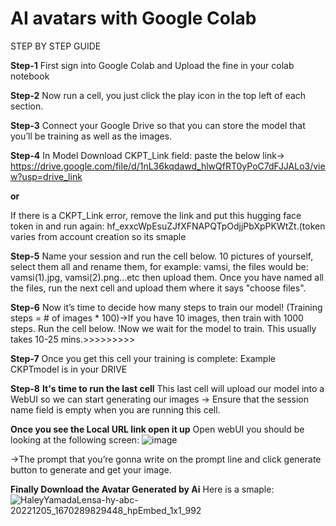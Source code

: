 # AI avatars with Google Colab 
STEP BY STEP GUIDE

**Step-1**
First sign into Google Colab and Upload the fine in your colab notebook

**Step-2**
Now run a cell, you just click the play icon in the top left of each section.

**Step-3**
Connect your Google Drive so that you can store the model that you’ll be training as well as the images.

**Step-4**
In Model Download
CKPT_Link field: paste the below link->
https://drive.google.com/file/d/1nL36kqdawd_hlwQfRT0yPoC7dFJJALo3/view?usp=drive_link

**or**

If there is a CKPT_Link error, remove the link and put this hugging face token in and run again: 
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.(token varies from account creation so its smaple

**Step-5**
Name your session and run the cell below.
10 pictures of yourself, select them all and rename them, for example: vamsi, the files would be: vamsi(1).jpg, vamsi(2).png...etc then upload them. 
Once you have named all the files, run the next cell and upload them where it says "choose files".

**Step-6**
Now it’s time to decide how many steps to train our model!
(Training steps = # of images * 100)->If you have 10 images, then train with 1000 steps.
Run the cell below.
!Now we wait for the model to train. This usually takes 10-25 mins.>>>>>>>>>

**Step-7**
Once you get this cell your training is complete:
Example CKPTmodel is in your DRIVE

**Step-8**
**It's time to run the last cell**
This last cell will upload our model into a WebUI so we can start generating our images
-> Ensure that the session name field is empty when you are running this cell.

**Once you see the Local URL link open it up**
Open webUI you should be looking at the following screen:
![image](https://github.com/SuryaVamsi160703/Avatar_Generation_MoonRaft/assets/119938692/26d0185e-3a66-4376-831e-885664ef7ab3)

->The prompt that you’re gonna write on the prompt line and click generate button to generate and get your image.

**Finally Download the Avatar Generated by Ai**
Here is a smaple:
![HaleyYamadaLensa-hy-abc-20221205_1670289829448_hpEmbed_1x1_992](https://github.com/SuryaVamsi160703/Avatar_Generation_MoonRaft/assets/119938692/735c486c-e6fd-4661-9174-846f98a9db79)
